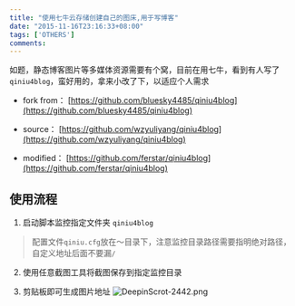 ```yaml
---
title: "使用七牛云存储创建自己的图床,用于写博客"
date: "2015-11-16T23:16:33+08:00"
tags: ['OTHERS']
comments: 
---
```



如题，静态博客图片等多媒体资源需要有个窝，目前在用七牛，看到有人写了`qiniu4blog`，蛮好用的，拿来小改了下，以适应个人需求

- fork from：
[https://github.com/bluesky4485/qiniu4blog](https://github.com/bluesky4485/qiniu4blog) 

- source：
[https://github.com/wzyuliyang/qiniu4blog](https://github.com/wzyuliyang/qiniu4blog) 

- modified：
[https://github.com/ferstar/qiniu4blog](https://github.com/ferstar/qiniu4blog) 

## 使用流程

1. 启动脚本监控指定文件夹
`qiniu4blog`
> 配置文件`qiniu.cfg`放在～目录下，注意监控目录路径需要指明绝对路径，自定义地址后面不要漏`/`

2. 使用任意截图工具将截图保存到指定监控目录

3. 剪贴板即可生成图片地址
![DeepinScrot-2442.png](http://7xivdp.com1.z0.glb.clouddn.com/png/2015/11/8b265710971e64014657a9788f0b99dc.png)